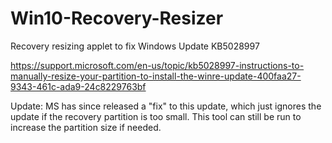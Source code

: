 # Win10-Recovery-Resizer
Recovery resizing applet to fix Windows Update KB5028997

https://support.microsoft.com/en-us/topic/kb5028997-instructions-to-manually-resize-your-partition-to-install-the-winre-update-400faa27-9343-461c-ada9-24c8229763bf

Update: MS has since released a "fix" to this update, which just ignores the update if the recovery partition is too small. This tool can still be run to increase the partition size if needed.
